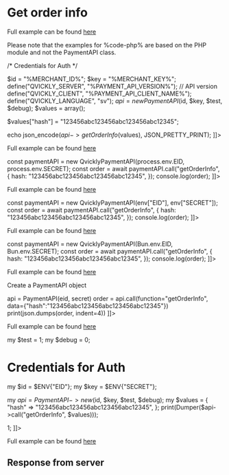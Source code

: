 # Get order info

<include from="Snippets-PaymentAPI.md" element-id="snippet-header"></include>

<tabs>
    <tab title="%code-json%">
<code-block lang="json">
<![CDATA[
{
    "credentials": {
        "id": "%MERCHANT_ID%",
        "hash": "ae98fad9a1cc5e715c473b8a6d8f255b5d7c1385b8f0da5e2e68b43b84711454072caf5a3fb70e8386ad2ee9fe72c26023f6166a18e9bd995d62e25e387cda29",
        "version": "%PAYMENT_API_VERSION%",
        "client": "%PAYMENT_API_CLIENT_NAME%",
        "language": "sv",
        "time": 1714942741.018025
    },
    "data": {
        "hash": "123456abc123456abc123456abc12345"
    },
    "function": "getOrderInfo"
}
]]>
</code-block>
</tab>

<tab title="%code-php%">
<code-block lang="php">
<![CDATA[
<?php
]]>
</code-block>

Full example can be found [here](https://github.com/Billmate/qvickly-php-module/blob/main/examples/PaymentAPI/getAddress.php)

Please note that the examples for %code-php% are based on the PHP module and not the PaymentAPI class.

</tab>

<tab title="%code-phplegacy%">
<code-block lang="PHP">
<![CDATA[
<?php
include('../PaymentAPI.php');
$test = true;
$debug = false;

/* Credentials for Auth */

$id = "%MERCHANT_ID%";
$key = "%MERCHANT_KEY%";
define("QVICKLY_SERVER", "%PAYMENT_API_VERSION%"); // API version
define("QVICKLY_CLIENT", "%PAYMENT_API_CLIENT_NAME%");
define("QVICKLY_LANGUAGE", "sv");
$api = new PaymentAPI($id, $key, $test, $debug);
$values = array();

$values["hash"] = "123456abc123456abc123456abc12345";

echo json_encode($api->getOrderInfo($values), JSON_PRETTY_PRINT);
]]>
</code-block>

Full example can be found [here](https://github.com/Billmate/QvicklyAPISamples/blob/main/PHP.Legacy/examples/getOrderInfo.php)

</tab>

<tab title="%code-node%">
<code-block lang="javascript">
<![CDATA[
import { QvicklyPaymentAPI } from "../../PaymentAPI.js";

const paymentAPI = new QvicklyPaymentAPI(process.env.EID, process.env.SECRET);
const order = await paymentAPI.call("getOrderInfo", {
    hash: "123456abc123456abc123456abc12345",
});
console.log(order);
]]>
</code-block>

Full example can be found [here](https://github.com/Billmate/QvicklyAPISamples/blob/main/Node.JS/examples/PaymentAPI/getOrderInfo.js)

</tab>

<tab title="%code-deno%">
<code-block lang="javascript">
<![CDATA[
import {QvicklyPaymentAPI, env} from "../../PaymentAPI.ts";

const paymentAPI = new QvicklyPaymentAPI(env["EID"], env["SECRET"]);
const order = await paymentAPI.call("getOrderInfo", {
    hash: "123456abc123456abc123456abc12345",
});
console.log(order);
]]>
</code-block>

Full example can be found [here](https://github.com/Billmate/QvicklyAPISamples/blob/main/Deno/examples/PaymentAPI/getOrderInfo.ts)

</tab>

<tab title="%code-bun%">
<code-block lang="javascript">
<![CDATA[
import QvicklyPaymentAPI from "../../PaymentAPI";

const paymentAPI = new QvicklyPaymentAPI(Bun.env.EID, Bun.env.SECRET);
const order = await paymentAPI.call("getOrderInfo", {
    hash: "123456abc123456abc123456abc12345",
});
console.log(order);
]]>
</code-block>

Full example can be found [here](https://github.com/Billmate/QvicklyAPISamples/blob/main/Bun/examples/PaymentAPI/getOrderInfo.ts)

</tab>

<tab title="%code-python%">
<code-block lang="Python">
<![CDATA[
from PaymentAPI import PaymentAPI

# Create a PaymentAPI object
api = PaymentAPI(eid, secret)
order = api.call(function="getOrderInfo", data={"hash":"123456abc123456abc123456abc12345"})
print(json.dumps(order, indent=4))
]]>
</code-block>

Full example can be found [here](https://github.com/Billmate/QvicklyAPISamples/blob/main/Python/examples/PaymentAPI/getOrderInfo.py)

</tab>

<tab title="%code-perl%">
<code-block lang="perl">
<![CDATA[
#!/usr/bin/perl
use strict;
use warnings;
use JSON::PP;
use Data::Dumper;
use lib '../..';
require "PaymentAPI.pl";
require "LoadEnv.pl";
LoadEnv('../../.env');

my $test = 1;
my $debug = 0;

# Credentials for Auth
my $id = $ENV{"EID"};
my $key = $ENV{"SECRET"};

my $api = PaymentAPI->new($id, $key, $test, $debug);
my $values = {
    "hash" => "123456abc123456abc123456abc12345",
};
print(Dumper($api->call("getOrderInfo", $values)));

1;
]]>
</code-block>

Full example can be found [here](https://github.com/Billmate/QvicklyAPISamples/blob/main/Perl/examples/PaymentAPI/getOrderInfo.pl)

</tab>

</tabs>

## Response from server
<code-block lang="json">
<![CDATA[
{
    "credentials": {
        "hash": "bc8bc432ad0127802509788b231a39944049a555ff243eafb78ce3b5cd6a58a1f8442bbe272a52e461feb53097a7915d17d45ffdc3fa8c4a2e3de3393d2168eb",
        "logid": 1234567
    },
    "data": {
        "DateTime": "2024-05-01 12:12:12",
        "PaymentData": {
            "order": {
                "number": "12345",
                "status": "Pending",
                "orderid": "123",
                "url": "https://api.billmate.se/invoice/123456/"
            },
            "number": "12345",
            "orderid": "12345",
            "status": "Step2Loaded",
            "method": "2048",
            "paymentplanid": "0",
            "currency": "SEK",
            "language": "sv",
            "country": "SE",
            "method_name": "Betala med Qvickly",
            "logo": "",
            "accepturl": "https://example.com/?bco_confirm=yes&bco_flow=checkout_redirect&wc_order_id=null",
            "cancelurl": "https://example.com/checkout/",
            "callbackurl": "https://example.com/wc-api/BCO_WC_Push/"
        },
        "apiClient": "MyBillMate:NodeJS:1.0",
        "Customer": {
            "Billing": {
                "company": "",
                "street": "Testgatan 1",
                "zip": "123 45",
                "city": "Testingeby",
                "country": "SE",
                "phone": "070 - 000 00 00",
                "email": "tess.t.persson@example.com",
                "type": "person",
                "firstname": "Tess T",
                "lastname": "Persson",
                "street2": ""
            },
            "pno": "19550101-0101",
            "Shipping": []
        },
        "PaymentInfo": "",
        "Cart": {
            "Total": {
                "withouttax": "7000",
                "tax": "0",
                "rounding": "0",
                "withtax": "7000"
            },
            "Shipping": {
                "withouttax": "0",
                "taxrate": "0"
            },
            "Handling": {
                "withouttax": "0",
                "taxrate": "0"
            }
        },
        "Articles": [
            {
                "artnr": "woo-long-sleeve-tee",
                "title": "Long Sleeve Tee",
                "quantity": "1",
                "aprice": "2500",
                "withouttax": "2500",
                "taxrate": "0",
                "discount": "0"
            },
            {
                "artnr": "woo-hoodie-blue-logo",
                "title": "Hoodie - blue, Yes",
                "quantity": "1",
                "aprice": "4500",
                "withouttax": "4500",
                "taxrate": "0",
                "discount": "0"
            }
        ],
        "CheckoutData": {
            "terms": "https://example.com/cart/",
            "companyView": "false",
            "hideShippingAddress": "false",
            "privacyPolicy": "https://example.com/privacy-policy/",
            "Cart": {
                "Total": {
                    "withouttax": "7000",
                    "tax": "0",
                    "rounding": "0",
                    "withtax": "7000"
                },
                "Shipping": {
                    "withouttax": "0",
                    "taxrate": "0"
                },
                "Handling": {
                    "withouttax": "0",
                    "taxrate": "0"
                }
            },
            "client": "WooCommerce_v2:1.6.6"
        },
        "orderid_real": "12345",
        "invoiceid_real": "1234567",
        "status": "Created"
    }
}
]]>
</code-block>


<include from="Snippets-Examples.md" element-id="snippet-footer"></include>